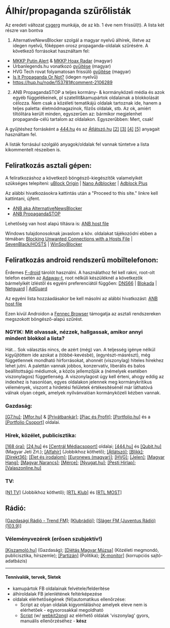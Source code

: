 # Álhír/propaganda szűrőlisták

Az eredeti változat [csgerg](https://github.com/csgerg/alternativenewsblocker) munkája, de az kb. 1 éve nem frissül(t).
A lista két részre van bontva
1. AlternativeNewsBlocker szolgál a magyar nyelvű álhírek, illetve az idegen nyelvű, főképpen orosz propaganda-oldalak szűrésére.
A következő forrásokat használtam fel:
- [MKKP Putin Alert](https://ketfarkukutya.com/?p=505) & [MKKP Hoax Radar](http://ketfarkukutya.com/?p=9742) (magyar) 
- Urbanlegends.hu vonatkozó [gyűjtése](https://www.urbanlegends.hu/2018/01/megteveszto_atveros_magyar_oldalak_kamuhirek_lista_2018/) (magyar)
- HVG Tech rovat folyamatosan frissülő [gyűjtése](https://hvg.hu/tudomany/20150119_atveros_weboldalak) (magyar)
- [Is It Propaganda Or Not?](http://www.propornot.com/p/the-list.html) (idegen nyelvű)
- https://hup.hu/node/153781#comment-2106289

2. ANB PropagandaSTOP a teljes kormány- & kormányközeli média és azok egyéb függelékeinek, pl szatellit&kamupártok oldalainak a blokkolását célozza. Nem csak a közéleti tematikájú oldalak tartoznak ide, hanem a teljes paletta: életmódmagazinok, főzős oldalak, stb. Az ok, amiért tiltólitára került minden, egyszerűen az: bármikor megjelenhet propaganda-célú tartalom az oldalakon. Egyszerűbben: Mert, csak!

A gyűjtéshez forrásként a [444.hu](https://tldr.444.hu/2017/05/18/fideszmedia) és az [Átlátszó.hu](https://adatujsagiras.atlatszo.hu/2018/01/11/fedezze-fel-a-kormanykozeli-mediabirodalmat/) [[2]](https://atlatszo.hu/2018/03/21/itt-a-lista-olvasoink-szerint-ezek-a-kamupartok-csaltak-az-alairasaikkal/) [[3]](https://atlatszo.hu/2020/08/07/grafikonokon-es-diagramokon-mutatjuk-hogyan-alakult-at-a-magyar-media-az-elmult-tiz-evben/) [[4]](https://atlo.team/media2020/) [[5]](https://atlo.team/igy-nez-ki-a-kormanyparti-hirmedia/) anyagait használtam fel.

A listák forrásául szolgáló anyagok/oldalak fel vannak tüntetve a lista kikommentelt részeiben is. 

## Feliratkozás asztali gépen:
A feliratkozáshoz a következő böngésző-kiegészítők valamelyikét szükséges telepíteni:
[uBlock Origin](https://github.com/gorhill/uBlock) | [Nano Adblocker](https://github.com/NanoAdblocker/NanoCore#nano-adblocker-core) | [Adblock Plus](https://adblockplus.org/)

Az alábbi hivatkozásokra kattintás után a "Proceed to this site." linkre kell kattintani, újfent.
- [ANB aka AlternativeNewsBlocker](https://preview.tinyurl.com/t1csiAltNewsBlk)
- [ANB PropagandaSTOP](https://preview.tinyurl.com/t1csiPropSTOP) 

Lehetőség van host alapú tiltásra is: [ANB host file](https://raw.githubusercontent.com/t1csi/alternativenewsblocker/master/hosts.txt)

Windows tulajdonosoknak javaslom a köv. oldalakat tájékozódni ebben a témában: [Blocking Unwanted Connections with a Hosts File](http://winhelp2002.mvps.org/hosts.htm) | [SevenBlack/HOSTS](https://github.com/StevenBlack/hosts) | [WinSpyBlocker](https://github.com/winspyblocker)

## Feliratkozás android rendszerű mobiltelefonon:
Érdemes [F-droid](https://f-droid.org) tárolót használni. A használathoz fel kell rakni, root-olt telefon esetén az [Adaway-t](https://f-droid.org/en/packages/org.adaway/), root nélküli készüléknél a következők bármelyikét ízléstől és egyéni preferenciától függően: [DNS66](https://f-droid.org/en/packages/org.jak_linux.dns66/) | [Blokada](https://f-droid.org/en/packages/org.blokada.alarm/) | [Netguard](https://f-droid.org/en/packages/eu.faircode.netguard/) | [AdGuard](https://f-droid.org/en/packages/com.adguard.android.contentblocker/)

Az egyéni lista hozzáadásakor be kell másolni az alábbi hivatkozást:
[ANB host file](https://raw.githubusercontent.com/t1csi/alternativenewsblocker/master/hosts.txt)

Ezen kívül Androidon a [Fennec Browser](https://f-droid.org/en/packages/org.mozilla.fennec_fdroid/) támogatja az asztali rendszereken megszokott böngésző-alapú szűrést.

### NGYIK: Mit olvassak, nézzek, hallgassak, amikor annyi mindent blokkol a lista?
Hát... Sok választás nincs, de azért (még) van. A teljesség igénye nélkül kigyűjtöttem ide azokat a (többé-kevésbé), (egyrészt-másrészt), még függetlennek mondható hírforrásokat, ahonnét (viszonylag) hiteles hírekhez lehet jutni. A palettán vannak jobbos, konzervatív, liberális és balos beállítottságú médiumok, a közös jellemzőjük a (némelyek esetében viszonylagos) függetlenség. A viszonylagost úgy kell érteni, ahogy eddig az indexhez is hasonlóan, egyes oldalakon jelennek meg kormánykritikus vélemények, viszont a hirdetési felületek értékesítésénél már láthatóvá válnak olyan cégek, amelyek nyilvánvalóan kormányközeli kézben vannak. 
### Gazdaság:
[[G7.hu]](https://g7.hu/); [[Mfor.hu]](https://mfor.hu) & [[Privátbankár]](https://privatbankar.hu/); [[Piac és Profit]](https://piacesprofit.hu/); [[Portfolio.hu]](https://www.portfolio.hu/) és a [[Portfolio Csoport]](https://portfoliocsoport.hu/) oldalai.
### Hírek, közélet, publicisztika:
[[168 óra]](https://168ora.hu/); [[24.hu]](https://24.hu/) és [[Centrál Médiacsoport]](https://centralmediacsoport.hu/) oldalai; [[444.hu]](https://444.hu) és [[Qubit.hu]](https://qubit.hu/) (Magyar Jeti Zrt.); [[Alfahír]](https://alfahir.hu) (Jobbikhoz köthető); [[Átlátszó]](https://atlatszo.hu/); [[Blikk]](https://www.blikk.hu/); [[Direkt36]](https://www.direkt36.hu/); [[Élet és irodalom]](https://www.es.hu/); [[Euronews (magyar)]](https://hu.euronews.com/); [[HVG]](https://hvg.hu/); [[Jelen]](https://jelen.media/); [[Magyar Hang]](https://hang.hu/); [[Magyar Narancs]](https://magyarnarancs.hu/); [[Mérce]](https://merce.hu/); [[Nyugat.hu]](https://www.nyugat.hu/); [[Pesti Hírlap]](https://pestihirlap.hu/); [[Valaszonline.hu]](https://www.valaszonline.hu/)
### TV:
[[N1 TV]](https://www.n1tv.hu/) (Jobbikhoz köthető); [[RTL Klub]](https://rtl.hu/) és [[RTL MOST]](https://www.rtlmost.hu/)
## Rádió:
[[Gazdasági Rádió - Trend FM]](https://trendfm.hu/); [[Klubrádió]](https://www.klubradio.hu/); [[Sláger FM (Juventus Rádió) (103.9)]](https://www.slagerfm.hu/)
### Véleményvezérek (erősen szubjektív!)
[[Kiszamoló.hu]](https://kiszamolo.hu/) (Gazdaság); [[Diétás Magyar Múzsa]](https://www.facebook.com/dmagyarmuzsa/) (Közéleti megmondó, publicisztika, hírszemle); [[Partizán]](https://www.youtube.com/channel/UCEFpEvuosfPGlV1VyUF6QOA) (Politika); [[K-monitor]](https://k-monitor.hu/hirek) (korrupciós sajtó-adatbázis)
____________________________________________________________________
#### Tennivalók, tervek, 5letek
* kamupártok FB oldalainak felvétele/felderítése
* álhíroldalak FB jelenlétének feltérképezése
* oldalak elérhetőségének (fél)automatikus ellenőrzése:
  * Script az olyan oldalak kigyomláláshoz amelyek eleve nem is elérhetőek - egysorosakkal megoldható
  * [Script](https://raw.githubusercontent.com/t1csi/alternativenewsblocker/master/capture-screenshots.sh) (w/ [webkit2png](http://www.paulhammond.org/webkit2png/)) az elérhető oldalak 'viszonylag' gyors, manuális ellenőrzéséhez - **kész**
